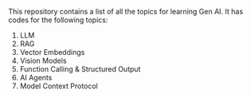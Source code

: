 This repository contains a list of all the topics for learning Gen AI. It has codes for the following topics:
1) LLM
2) RAG
3) Vector Embeddings
4) Vision Models
5) Function Calling & Structured Output
6) AI Agents
7) Model Context Protocol
